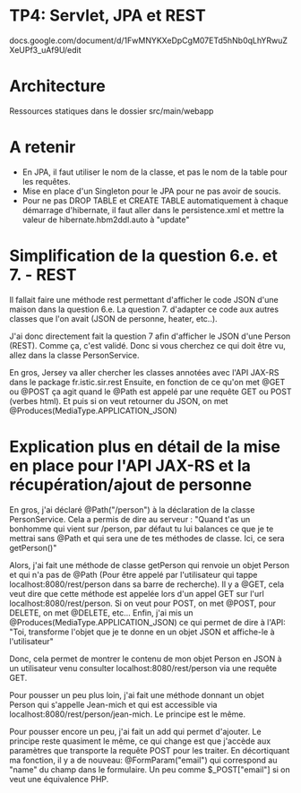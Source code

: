 # TP4: Servlet, JPA et REST

docs.google.com/document/d/1FwMNYKXeDpCgM07ETd5hNb0qLhYRwuZXeUPf3_uAf9U/edit

# Architecture

Ressources statiques dans le dossier src/main/webapp

# A retenir

* En JPA, il faut utiliser le nom de la classe, et pas le nom de la table pour les requêtes.
* Mise en place d'un Singleton pour le JPA pour ne pas avoir de soucis.
* Pour ne pas DROP TABLE et CREATE TABLE automatiquement à chaque démarrage d'hibernate, il faut aller dans le persistence.xml et mettre la valeur de hibernate.hbm2ddl.auto à "update"

# Simplification de la question 6.e. et 7. - REST

Il fallait faire une méthode rest permettant d'afficher le code JSON d'une maison dans la question 6.e.
La question 7. d'adapter ce code aux autres classes que l'on avait (JSON de personne, heater, etc..).

J'ai donc directement fait la question 7 afin d'afficher le JSON d'une Person (REST). Comme ça, c'est validé.
Donc si vous cherchez ce qui doit être vu, allez dans la classe PersonService.

En gros, Jersey va aller chercher les classes annotées avec l'API JAX-RS dans le package fr.istic.sir.rest
Ensuite, en fonction de ce qu'on met @GET ou @POST ça agit quand le @Path est appelé par une requête GET ou POST (verbes html).
Et puis si on veut retourner du JSON, on met @Produces(MediaType.APPLICATION_JSON)

# Explication plus en détail de la mise en place pour l'API JAX-RS et la récupération/ajout de personne

En gros, j'ai déclaré @Path("/person") à la déclaration de la classe PersonService. Cela a permis de dire au serveur : "Quand t'as un bonhomme qui vient sur /person, par défaut tu lui balances ce que je te mettrai sans @Path et qui sera une de tes méthodes de classe. Ici, ce sera getPerson()"

Alors, j'ai fait une méthode de classe getPerson qui renvoie un objet Person et qui n'a pas de @Path (Pour être appelé par l'utilisateur qui tappe localhost:8080/rest/person dans sa barre de recherche).
Il y a @GET, cela veut dire que cette méthode est appelée lors d'un appel GET sur l'url localhost:8080/rest/person. Si on veut pour POST, on met @POST, pour DELETE, on met @DELETE, etc...
Enfin, j'ai mis un @Produces(MediaType.APPLICATION_JSON) ce qui permet de dire à l'API: "Toi, transforme l'objet que je te donne en un objet JSON et affiche-le à l'utilisateur"

Donc, cela permet de montrer le contenu de mon objet Person en JSON à un utilisateur venu consulter localhost:8080/rest/person via une requête GET.

Pour pousser un peu plus loin, j'ai fait une méthode donnant un objet Person qui s'appelle Jean-mich et qui est accessible via localhost:8080/rest/person/jean-mich. Le principe est le même.

Pour pousser encore un peu, j'ai fait un add qui permet d'ajouter. Le principe reste quasiment le même, ce qui change est que j'accède aux paramètres que transporte la requête POST pour les traiter.
En décortiquant ma fonction, il y a de nouveau:
@FormParam("email") qui correspond au "name" du champ dans le formulaire. Un peu comme $_POST["email"] si on veut une équivalence PHP.